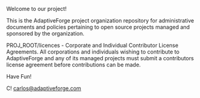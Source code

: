 Welcome to our project!

This is the AdaptiveForge project organization repository for administrative documents and policies pertaining to open 
source projects managed and sponsored by the organization.

PROJ_ROOT/licences     - Corporate and Individual Contributor License Agreements. All corporations and individuals wishing
                         to contribute to AdaptiveForge and any of its managed projects must submit a contributors license
                         agreement before contributions can be made.
                      
                      
Have Fun!

C!
carlos@adaptiveforge.com